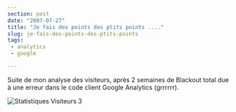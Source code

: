 ```yaml
---
section: post
date: "2007-07-27"
title: "Je fais des points des ptits points ...."
slug: je-fais-des-points-des-ptits-points
tags:
 - analytics
 - google

---
```


Suite de mon analyse des visiteurs, après 2 semaines de Blackout total due à une erreur dans le code client Google Analytics (grrrrrr).

![Statistiques Visiteurs 3](http://zenithar.free.fr/wp-content/screen3.png)



